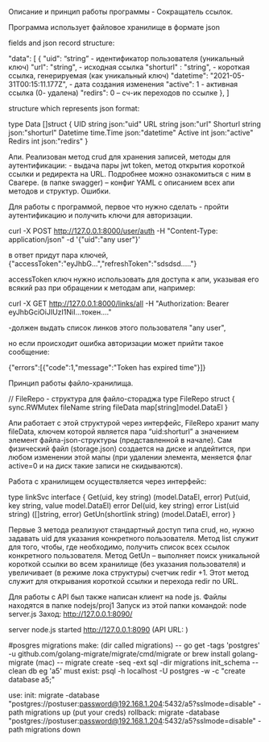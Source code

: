 Описание и принцип работы  программы - Сокращатель ссылок.

Программа использует файловое хранилище в формате json

fields and json record structure:

"data": [
{
"uid": “string” - идентификатор пользователя (уникальный ключ)
"url": "string", - исходная ссылка
"shorturl" : "string", - короткая ссылка, генерируемая (как уникальный ключ)
"datetime": "2021-05-31T00:15:11.177Z", - дата создания изменения
"active": 1 - активная ссылка (0- удалена)
"redirs": 0 – сч-ик переходов по ссылке
},
]

structure which represents json format:

type Data []struct {
UID string json:"uid"
URL string json:"url"
Shorturl string json:"shorturl"
Datetime time.Time json:"datetime"
Active int json:"active"
Redirs int json:"redirs"
}

Апи.
Реализован метод crud для хранения записей, методы для аутентификации: - выдача пары jwt token,
метод открытия короткой ссылки и редиректа на URL. Подробнее можно ознакомиться с ним в Свагере. (в папке swagger) – конфиг YAML с описанием всех апи методов и структур. Ошибки.

Для работы с программой, первое что нужно сделать - пройти аутентификацию и получить ключи для авторизации.

curl -X POST http://127.0.0.1:8000/user/auth -H "Content-Type: application/json" -d '{"uid":"any user"}'

в ответ придут пара ключей,
{"accessToken":"eyJhbG...","refreshToken":"sdsdsd....."}

accessToken ключ нужно использовать для доступа к апи, указывая его всякий раз при обращении к методам апи, например:

curl -X GET http://127.0.0.1:8000/links/all -H "Authorization: Bearer eyJhbGciOiJIUzI1NiI...токен...."

-должен выдать список линков этого пользователя "any user",

но если происходит ошибка авторизации может прийти такое сообщение:

{"errors":[{"code":1,"message":"Token has expired time"}]}


Принцип работы файло-хранилища.

// FileRepo - структура для файло-стораджа
type FileRepo struct {
sync.RWMutex
fileName string
fileData map[string]model.DataEl
}

Апи работает с этой структурой через интерфейс, FileRepo хранит мапу fileData, ключем которой является пара “uid:shorturl” а значением элемент файла-json-структуры (представленной в начале). Сам физический файл (storage.json) создается на диске и апдейтится, при любом изменении этой мапы (при удалении элемента, меняется флаг active=0 и на диск такие записи не скидываются).

Работа с хранилищем осуществляется через интерфейс:

type linkSvc interface {
Get(uid, key string) (model.DataEl, error)
Put(uid, key string, value model.DataEl) error
Del(uid, key string) error
List(uid string) ([]string, error)
GetUn(shortlink string) (model.DataEl, error)
}

Первые 3 метода реализуют стандартный доступ типа crud, но, нужно задавать uid для указания конкретного пользователя. Метод list служит для того, чтобы, где необходимо, получить список всех ссылок конкретного пользователя. Метод GetUn – выполняет поиск уникальной короткой ссылки во всем хранилище (без указания пользователя) и увеличивает (в режиме лока структуры) счетчик redir +1. Этот метод служит для открывания короткой ссылки и перехода redir по URL.

Для работы с API был также написан клиент на node js. Файлы находятся в папке nodejs/proj1 Запуск из этой папки командой: node server.js Заход: http://127.0.0.1:8090/

server node.js started http://127.0.0.1:8090 (API URL:  )

#posgres migrations make: (dir called migrations)
-- go get -tags 'postgres' -u github.com/golang-migrate/migrate/cmd/migrate or brew install golang-migrate (mac)
-- migrate create -seq -ext sql -dir migrations init_schema
-- clean db eg 'a5' must exist: psql -h localhost -U postgres -w -c "create database a5;"

use:
init: migrate -database "postgres://postuser:password@192.168.1.204:5432/a5?sslmode=disable" -path migrations up (put your creds)
rollback: migrate -database "postgres://postuser:password@192.168.1.204:5432/a5?sslmode=disable" -path migrations down
